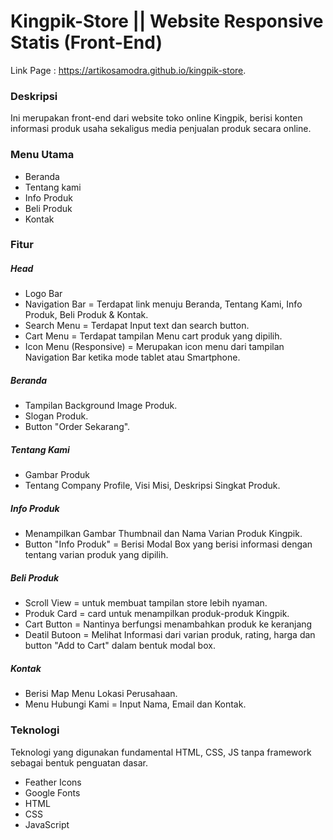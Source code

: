 # Kingpik-Store || Website Responsive Statis (Front-End)

Link Page : https://artikosamodra.github.io/kingpik-store.

### Deskripsi
Ini merupakan front-end dari website toko online Kingpik, berisi konten informasi produk usaha sekaligus media penjualan produk secara online.

### Menu Utama
- Beranda
- Tentang kami
- Info Produk
- Beli Produk
- Kontak

### Fitur
##### Head
- Logo Bar
- Navigation Bar = Terdapat link menuju Beranda, Tentang Kami, Info Produk, Beli Produk & Kontak.
- Search Menu = Terdapat Input text dan search button.
- Cart Menu = Terdapat tampilan Menu cart produk yang dipilih.
- Icon Menu (Responsive) = Merupakan icon menu dari tampilan Navigation Bar ketika mode tablet atau Smartphone.
  
##### Beranda
- Tampilan Background Image Produk.
- Slogan Produk.
- Button "Order Sekarang".

##### Tentang Kami
- Gambar Produk
- Tentang Company Profile, Visi Misi, Deskripsi Singkat Produk.

##### Info Produk
- Menampilkan Gambar Thumbnail dan Nama Varian Produk Kingpik.
- Button "Info Produk" = Berisi Modal Box yang berisi informasi dengan tentang varian produk yang dipilih.

##### Beli Produk
- Scroll View = untuk membuat tampilan store lebih nyaman.
- Produk Card = card untuk menampilkan produk-produk Kingpik.
- Cart Button = Nantinya berfungsi menambahkan produk ke keranjang
- Deatil Butoon = Melihat Informasi dari varian produk, rating, harga dan button "Add to Cart" dalam bentuk modal box.

##### Kontak
- Berisi Map Menu Lokasi Perusahaan.
- Menu Hubungi Kami = Input Nama, Email dan Kontak.

### Teknologi
Teknologi yang digunakan fundamental HTML, CSS, JS tanpa framework sebagai bentuk penguatan dasar.
- Feather Icons
- Google Fonts
- HTML
- CSS
- JavaScript






